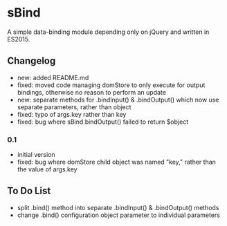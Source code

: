 # sBind
A simple data-binding module depending only on jQuery and written in ES2015.

## Changelog

* new: added README.md
* fixed: moved code managing domStore to only execute for output bindings, otherwise no reason to perform an update
* new: separate methods for .bindInput() & .bindOutput() which now use separate parameters, rather than object
* fixed: typo of args.key rather than key
* fixed: bug where sBind.bindOutput() failed to return $object

### 0.1

* initial version
* fixed: bug where domStore child object was named "key," rather than the value of args.key

## To Do List

* split .bind() method into separate .bindInput() & .bindOutput() methods
* change .bind() configuration object parameter to individual parameters
